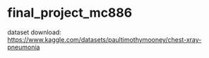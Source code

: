 # final_project_mc886

dataset download: https://www.kaggle.com/datasets/paultimothymooney/chest-xray-pneumonia
